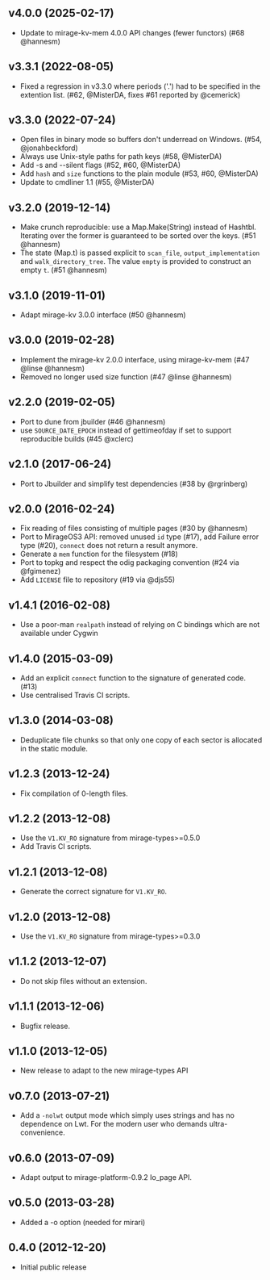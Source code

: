 ## v4.0.0 (2025-02-17)

* Update to mirage-kv-mem 4.0.0 API changes (fewer functors) (#68 @hannesm)

## v3.3.1 (2022-08-05)

* Fixed a regression in v3.3.0 where periods ('.') had to be specified
  in the extention list. (#62, @MisterDA, fixes #61 reported by @cemerick)

## v3.3.0 (2022-07-24)

* Open files in binary mode so buffers don't underread on Windows.
  (#54, @jonahbeckford)
* Always use Unix-style paths for path keys (#58, @MisterDA)
* Add -s and --silent flags (#52, #60, @MisterDA)
* Add `hash` and `size` functions to the plain module (#53, #60, @MisterDA)
* Update to cmdliner 1.1 (#55, @MisterDA)

## v3.2.0 (2019-12-14)

* Make crunch reproducible: use a Map.Make(String) instead of Hashtbl.
  Iterating over the former is guaranteed to be sorted over the keys.
  (#51 @hannesm)
* The state (Map.t) is passed explicit to `scan_file`, `output_implementation`
  and `walk_directory_tree`. The value `empty` is provided to construct an
  empty `t`. (#51 @hannesm)

## v3.1.0 (2019-11-01)

* Adapt mirage-kv 3.0.0 interface (#50 @hannesm)

## v3.0.0 (2019-02-28)

* Implement the mirage-kv 2.0.0 interface, using mirage-kv-mem
  (#47 @linse @hannesm)
* Removed no longer used size function (#47 @linse @hannesm)

## v2.2.0 (2019-02-05)

* Port to dune from jbuilder (#46 @hannesm)
* use `SOURCE_DATE_EPOCH` instead of gettimeofday if set to
  support reproducible builds (#45 @xclerc)

## v2.1.0 (2017-06-24)

* Port to Jbuilder and simplify test dependencies (#38 by @rgrinberg)

## v2.0.0 (2016-02-24)

* Fix reading of files consisting of multiple pages (#30 by @hannesm)
* Port to MirageOS3 API: removed unused `id` type (#17), add Failure
  error type (#20), `connect` does not return a result anymore.
* Generate a `mem` function for the filesystem (#18)
* Port to topkg and respect the odig packaging convention (#24 via @fgimenez)
* Add `LICENSE` file to repository (#19 via @djs55)

## v1.4.1 (2016-02-08)

* Use a poor-man `realpath` instead of relying on C bindings which are not
  available under Cygwin

## v1.4.0 (2015-03-09)

* Add an explicit `connect` function to the signature of generated code. (#13)
* Use centralised Travis CI scripts.

## v1.3.0 (2014-03-08)

* Deduplicate file chunks so that only one copy of each
  sector is allocated in the static module.

## v1.2.3 (2013-12-24)

* Fix compilation of 0-length files.

## v1.2.2 (2013-12-08)

* Use the `V1.KV_RO` signature from mirage-types>=0.5.0
* Add Travis CI scripts.

## v1.2.1 (2013-12-08)

* Generate the correct signature for `V1.KV_RO`.

## v1.2.0 (2013-12-08)

* Use the `V1.KV_RO` signature from mirage-types>=0.3.0

## v1.1.2 (2013-12-07)

* Do not skip files without an extension.

## v1.1.1 (2013-12-06)

* Bugfix release.

## v1.1.0 (2013-12-05)

* New release to adapt to the new mirage-types API

## v0.7.0 (2013-07-21)

* Add a `-nolwt` output mode which simply uses strings and has
  no dependence on Lwt.  For the modern user who demands ultra-convenience.

## v0.6.0 (2013-07-09)

* Adapt output to mirage-platform-0.9.2 Io_page API.

## v0.5.0 (2013-03-28)

* Added a -o option (needed for mirari)

## 0.4.0 (2012-12-20)

* Initial public release
